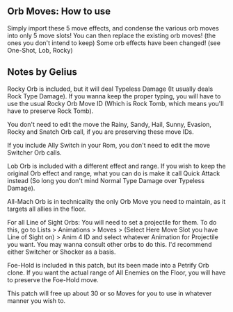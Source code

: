 ## Orb Moves: How to use
Simply import these 5 move effects, and condense the various orb moves into only 5 move slots! 
You can then replace the existing orb moves! (the ones you don't intend to keep)
Some orb effects have been changed! (see One-Shot, Lob, Rocky)

## Notes by Gelius
Rocky Orb is included, but it will deal Typeless Damage (It usually deals Rock Type Damage). If you wanna keep the proper typing, you will have to use the usual Rocky Orb Move ID (Which is Rock Tomb, which means you'll have to preserve Rock Tomb).

You don't need to edit the move the Rainy, Sandy, Hail, Sunny, Evasion, Rocky and Snatch Orb call, if you are preserving these move IDs.

If you include Ally Switch in your Rom, you don't need to edit the move Switcher Orb calls.

Lob Orb is included with a different effect and range. If you wish to keep the original Orb effect and range, what you can do is make it call Quick Attack instead (So long you don't mind Normal Type Damage over Typeless Damage).

All-Mach Orb is in technicality the only Orb Move you need to maintain, as it targets all allies in the floor.

For all Line of Sight Orbs: You will need to set a projectile for them. To do this, go to Lists > Animations > Moves > (Select Here Move Slot you have Line of Sight on) > Anim 4 ID and select whatever Animation for Projectile you want. You may wanna consult other orbs to do this. I'd recommend either Switcher or Shocker as a basis.

Foe-Hold is included in this patch, but its been made into a Petrify Orb clone. If you want the actual range of All Enemies on the Floor, you will have to preserve the Foe-Hold move.

This patch will free up about 30 or so Moves for you to use in whatever manner you wish to.
